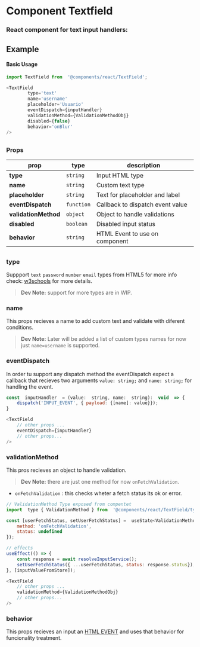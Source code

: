 
# Component Textfield 
 ### React component for text input handlers:
 
## Example

#### Basic Usage 
```js
import TextField from  '@components/react/TextField';

<TextField
        type='text'
        name='username'
        placeholder='Usuario'
        eventDispatch={inputHandler}
        validationMethod={ValidationMethodObj}
        disabled={false}
        behavior='onBlur'
/>
```
##
### Props
|prop                  | type       | description                     |
|----------------------|------------|---------------------------------|
| **type**             | `string`   | Input HTML type	              |
| **name**             | `string`   | Custom text type                |
| **placeholder**      | `string`   | Text for placeholder and label  |
| **eventDispatch**    | `function` | Callback to dispatch event value|
| **validationMethod** | `object`   | Object to handle validations    |
| **disabled**         | `boolean`  | Disabled input status           |
| **behavior**         | `string`   | HTML Event to use on component  |
##

### type
Suppport `text` `password` `number` `email` types from HTML5 for more info check: [w3schools](https://www.w3schools.com/html/html_form_input_types.asp) for more details.

> **Dev Note:** support for more types are in WIP.

### name
This props recieves a name to add custom text and validate with diferent conditions.

> **Dev Note:** Later will be added a list of custom types names for now just `name=username` is supported.

### eventDispatch
In order tu support any dispatch method the eventDispatch expect a callback that recieves two arguments `value: string;` and `name: string;` for handling the event.

```js
const  inputHandler  = (value:  string, name:  string):  void  => {
	dispatch('INPUT_EVENT', { payload: {[name]: value}});
}

<TextField
    // other props ...
    eventDispatch={inputHandler}
    // other props...
/>
```
### validationMethod
This pros recieves an object to handle validation.

> **Dev Note:** there are just one method for now `onFetchValidation`.

- `onFetchValidation` : this checks wheter a fetch status its ok or error.
```js
// ValidationMethod Type exposed from compentet
import  type { ValidationMethod } from  '@components/react/TextField/types';

const [userFetchStatus, setUserFetchStatus] =  useState<ValidationMethod>({
	method: 'onFetchValidation',
	status: undefined
});

// effects
useEffect(() => {
	const response = await resolveInputService();
	setUserFetchStatus({ ...userFetchStatus, status: response.status});
}, [inputValueFromStore]);

<TextField
    // other props ...
    validationMethod={ValidationMethodObj}
    // other props...
/>
```
### behavior
This props recieves an input  an [HTML EVENT](https://www.w3schools.com/jsref/dom_obj_event.asp) and uses that behavior for funcionality treatment. 